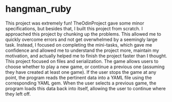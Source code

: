 # hangman_ruby
This project was extremely fun! TheOdinProject gave some minor specifications, but besides that, I built this project from scratch. I approached this project by chunking up the problems. This allowed me to quickly overcome errors and not get overwhelmed by a seemingly large task. Instead, I focused on completing the mini-tasks, which gave me confidence and allowed me to understand the project more, maintain my motivation, and actually helped me to finish the project faster than I thought. This project focused on files and serialization. The game allows users to choose whether to play a new game, or continue a previous one (assuming they have created at least one game). If the user stops the game at any point, the program reads the pertinent data into a YAML file using the corresponding YAML gem. When the user selects a previous game, the program loads this data back into itself, allowing the user to continue where they left off.